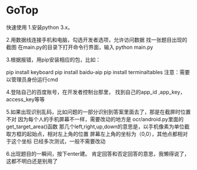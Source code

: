 ﻿# GoTop
快速使用
1.安装python 3.x。

2.用数据线连接手机和电脑，勾选开发者选项，允许访问数据
找一张题目出现的截图
在main.py的目录下打开命令行界面，输入
      python main.py
	  
3.根据报错，用pip安装相应的包，比如：

pip install keyboard
pip install baidu-aip
pip install terminaltables
注意：需要以管理员身份运行cmd

4.登陆自己的百度账号，在开发者控制台那里，
找到自己的app_id ,app_key，access_key等等

5.如果出现识别乱码，比如问题的一部分识别到答案里面去了，那是在截屏时位置不对
因为每个人的手机屏幕不一样，需要改动的地方是
ocr/android.py里面的get_target_area()函数
那几个left,right,up,down的意思是，以手机像素为单位截取方框的起始点，相对左上角的位置
屏幕左上角的坐标为（0,0），其他点都相对于这个坐标
已经多次测试，一般不需要改动

6.出现题目的一瞬间，按下enter建。
肯定回答和否定回答的意思，我懒得说了，这都不明白还是别用了